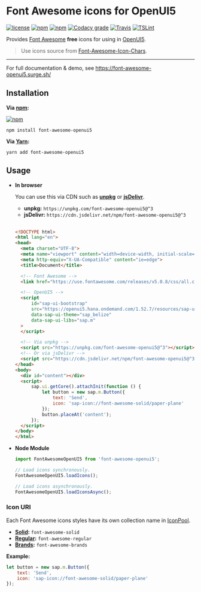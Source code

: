 # Font Awesome icons for OpenUI5
[![license](https://img.shields.io/github/license/gluons/font-awesome-openui5.svg?style=flat-square)](https://github.com/gluons/font-awesome-openui5/blob/master/LICENSE)
[![npm](https://img.shields.io/npm/v/font-awesome-openui5.svg?style=flat-square)](https://www.npmjs.com/package/font-awesome-openui5)
[![npm](https://img.shields.io/npm/dt/font-awesome-openui5.svg?style=flat-square)](https://www.npmjs.com/package/font-awesome-openui5)
[![Codacy grade](https://img.shields.io/codacy/grade/1bb88f30b53747ce83e3d63b27b226b7.svg?style=flat-square)](https://www.codacy.com/app/gluons/font-awesome-openui5)
[![Travis](https://img.shields.io/travis/gluons/font-awesome-openui5.svg?style=flat-square)](https://travis-ci.org/gluons/font-awesome-openui5)
[![TSLint](https://img.shields.io/badge/TSLint-gluons-15757B.svg?style=flat-square)](https://github.com/gluons/tslint-config-gluons)

Provides [Font Awesome](https://fontawesome.com/) **free** icons for using in [OpenUI5](http://openui5.org/).

> Use icons source from [Font-Awesome-Icon-Chars](https://github.com/gluons/Font-Awesome-Icon-Chars).

---

For full documentation & demo, see https://font-awesome-openui5.surge.sh/

## Installation

**Via [npm](https://www.npmjs.com):**

[![npm](https://nodei.co/npm/font-awesome-openui5.png?downloads=true&downloadRank=true&stars=true)](https://www.npmjs.com/package/font-awesome-openui5)

```
npm install font-awesome-openui5
```

**Via [Yarn](https://yarnpkg.com):**

```
yarn add font-awesome-openui5
```

## Usage

- **In browser**

  You can use this via CDN such as [**unpkg**](https://unpkg.com/) or [**jsDelivr**](https://www.jsdelivr.com/).

  - **unpkg:** `https://unpkg.com/font-awesome-openui5@^3`
  - **jsDelivr:** `https://cdn.jsdelivr.net/npm/font-awesome-openui5@^3`

  <br>

  ```html
  <!DOCTYPE html>
  <html lang="en">
  <head>
  	<meta charset="UTF-8">
  	<meta name="viewport" content="width=device-width, initial-scale=1.0">
  	<meta http-equiv="X-UA-Compatible" content="ie=edge">
  	<title>Document</title>

  	<!-- Font Awesome -->
  	<link href="https://use.fontawesome.com/releases/v5.0.8/css/all.css" rel="stylesheet">

  	<!-- OpenUI5 -->
  	<script
  		id="sap-ui-bootstrap"
  		src="https://openui5.hana.ondemand.com/1.52.7/resources/sap-ui-core.js"
  		data-sap-ui-theme="sap_belize"
  		data-sap-ui-libs="sap.m"
  	>
  	</script>

  	<!-- Via unpkg -->
  	<script src="https://unpkg.com/font-awesome-openui5@^3"></script>
  	<!-- Or via jsDelivr -->
  	<script src="https://cdn.jsdelivr.net/npm/font-awesome-openui5@^3"></script>
  </head>
  <body>
  	<div id="content"></div>
  	<script>
  		sap.ui.getCore().attachInit(function () {
  			let button = new sap.m.Button({
  				text: 'Send',
  				icon: 'sap-icon://font-awesome-solid/paper-plane'
  			});
  			button.placeAt('content');
  		});
  	</script>
  </body>
  </html>
  ```

- **Node Module**

  ```js
  import FontAwesomeOpenUI5 from 'font-awesome-openui5';

  // Load icons synchronously.
  FontAwesomeOpenUI5.loadIcons();

  // Load icons asynchronously.
  FontAwesomeOpenUI5.loadIconsAsync();
  ```

### Icon URI

Each Font Awesome icons styles have its own collection name in [IconPool](https://openui5.hana.ondemand.com/#/api/sap.ui.core.IconPool).

- **[Solid](https://fontawesome.com/icons?d=gallery&s=solid&m=free):** `font-awesome-solid`
- **[Regular](https://fontawesome.com/icons?d=gallery&s=regular&m=free):** `font-awesome-regular`
- **[Brands](https://fontawesome.com/icons?d=gallery&s=brands&m=free):** `font-awesome-brands`

**Example:**

```js
let button = new sap.m.Button({
	text: 'Send',
	icon: 'sap-icon://font-awesome-solid/paper-plane'
});
```
